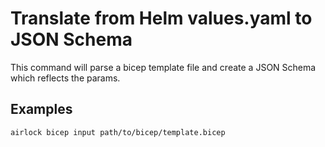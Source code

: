 # Translate from Helm values.yaml to JSON Schema

This command will parse a bicep template file and create a JSON Schema which reflects the params.

## Examples

```shell
airlock bicep input path/to/bicep/template.bicep
```
